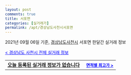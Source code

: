 ```yaml
---
layout: post
comments: true
title: 서포면
categories: [실거래가]
permalink: /apt/경상남도사천시서포면
---
```


2021년 09월 06일 기준, <a href="/apt/경상남도사천시">경상남도사천시</a> 서포면 한달간 실거래 정보

<a style="color: blue;" href="/apt/경상남도사천시">< 경상남도 사천시 전체 실거래 정보</a>
<!---- start ---->
<table>
  <tr>
    <td colspan="4" style="font-weight: bold;"><a href="/apt/경상남도사천시서포면{name_without_space}">오늘 등록된 실거래 정보가 없습니다</a> &nbsp;&nbsp;&nbsp; <a style="color: blue; font-size: smaller;" href="/apt/경상남도사천시서포면{name_without_space}">면적별 최고가 ></a></td>
  </tr>
    
</table>
<!---- end ---->
    